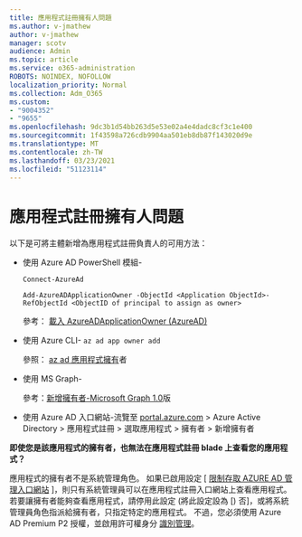 ```yaml
---
title: 應用程式註冊擁有人問題
ms.author: v-jmathew
author: v-jmathew
manager: scotv
audience: Admin
ms.topic: article
ms.service: o365-administration
ROBOTS: NOINDEX, NOFOLLOW
localization_priority: Normal
ms.collection: Adm_O365
ms.custom:
- "9004352"
- "9655"
ms.openlocfilehash: 9dc3b1d54bb263d5e53e02a4e4dadc8cf3c1e400
ms.sourcegitcommit: 1f43598a726cdb9904aa501eb8db87f143020d9e
ms.translationtype: MT
ms.contentlocale: zh-TW
ms.lasthandoff: 03/23/2021
ms.locfileid: "51123114"
---
```

# <a name="app-registration-owner-issues"></a>應用程式註冊擁有人問題

以下是可將主體新增為應用程式註冊負責人的可用方法：

- 使用 Azure AD PowerShell 模組-

    `Connect-AzureAd`

    `Add-AzureADApplicationOwner -ObjectId <Application ObjectId>-RefObjectId <ObjectID of principal to assign as owner>`

    參考： [載入 AzureADApplicationOwner (AzureAD) ](https://docs.microsoft.com/powershell/module/azuread/add-azureadapplicationowner)
- 使用 Azure CLI- `az ad app owner add`

    參照： [az ad 應用程式擁有](https://docs.microsoft.com/cli/azure/ad/app/owner)者
- 使用 MS Graph-

    參考：[新增擁有者-Microsoft Graph 1.0](https://docs.microsoft.com/graph/api/application-post-owners)版
- 使用 Azure AD 入口網站-流覽至 [portal.azure.com](https://portal.azure.com/) > Azure Active Directory > 應用程式註冊 > 選取應用程式 > 擁有者 > 新增擁有者

**即使您是該應用程式的擁有者，也無法在應用程式註冊 blade 上查看您的應用程式？**

應用程式的擁有者不是系統管理角色。 如果已啟用設定 [ [限制存取 AZURE AD 管理入口網站](https://docs.microsoft.com/azure/active-directory/fundamentals/users-default-permissions) ]，則只有系統管理員可以在應用程式註冊入口網站上查看應用程式。 若要讓擁有者能夠查看應用程式，請停用此設定 (將此設定設為 [) 否]，或將系統管理員角色指派給擁有者，只指定特定的應用程式。 不過，您必須使用 Azure AD Premium P2 授權，並啟用許可權身分 [識別管理](https://docs.microsoft.com/azure/active-directory/privileged-identity-management/pim-configure)。
